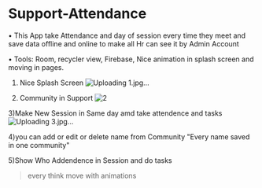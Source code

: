 # Support-Attendance
•	This App take Attendance and day of session every time they meet and save data offline and 
online to make all Hr can see it by Admin Account

•	Tools: Room, recycler view, Firebase, Nice animation in splash screen and moving in pages.

1) Nice Splash Screen
![Uploading 1.jpg…]()


2) Community in Support
![2](https://user-images.githubusercontent.com/63438088/159055490-90957f7d-9342-42f3-b316-0fdd6f0d8b33.jpg)


3)Make New Session in Same day amd take attendence and tasks
![Uploading 3.jpg…]()


4)you can add or edit or delete name from Community "Every name saved in one community"



5)Show Who Addendence in Session and do tasks



>every think move with animations
